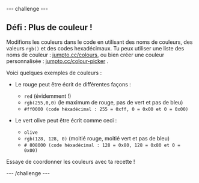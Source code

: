 \--- challenge \---

## Défi : Plus de couleur !

Modifions les couleurs dans le code en utilisant des noms de couleurs, des valeurs `rgb()` et des codes hexadécimaux. Tu peux utiliser une liste des noms de couleur : <a href="http://jumpto.cc/colours" target="_blank">jumpto.cc/colours</a>, ou bien créer une couleur personnalisée : <a href="http://jumpto.cc/colour-picker" target="_blank">jumpto.cc/colour-picker</a> .

Voici quelques exemples de couleurs :

+ Le rouge peut être écrit de différentes façons :
    
    + `red` (évidemment !)
    + `rgb(255,0,0)` (le maximum de rouge, pas de vert et pas de bleu)
    + `#ff0000 (code héxadécimal : 255 = 0xff, 0 = 0x00 et 0 = 0x00)`

+ Le vert olive peut être écrit comme ceci :
    
    + `olive`
    + `rgb(128, 128, 0)` (moitié rouge, moitié vert et pas de bleu)
    + `# 808000 (code héxadécimal : 128 = 0x80, 128 = 0x80 et 0 = 0x00)`

Essaye de coordonner les couleurs avec ta recette !

\--- /challenge \---